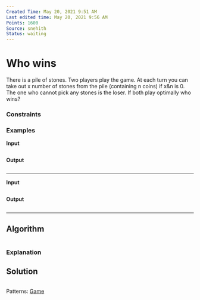 ```yaml
---
Created Time: May 20, 2021 9:51 AM
Last edited time: May 20, 2021 9:56 AM
Points: 1600
Source: snehith 
Status: waiting
---
```


# Who wins

There is a pile of stones. Two players play the game. At each turn you can take out x number of stones from the pile (containing n coins) if x&n is 0. 
The one who cannot pick any stones is the loser. 
If both play optimally who wins?
### Constraints
$$$$
### **Examples**
**Input**
```
```
**Output**
```
```
---
**Input**
```
```
**Output**
```
```
---
## Algorithm
```python
```
### Explanation
## Solution
```jsx
```
Patterns: [Game](Game)